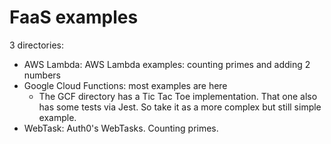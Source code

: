 # FaaS examples

3 directories:

* AWS Lambda: AWS Lambda examples: counting primes and adding 2 numbers
* Google Cloud Functions: most examples are here
  * The GCF directory has a Tic Tac Toe implementation. That one also has some tests via Jest. So take it as a more complex but still simple example.
* WebTask: Auth0's WebTasks. Counting primes.


